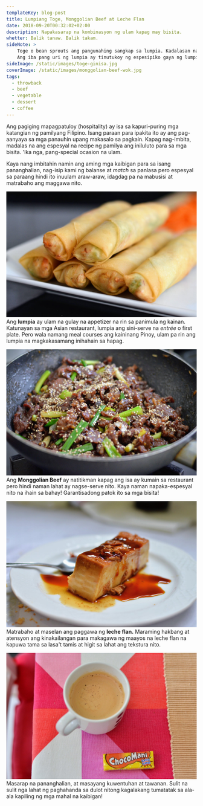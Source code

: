 ```yaml
---
templateKey: blog-post
title: Lumpiang Toge, Monggolian Beef at Leche Flan
date: 2018-09-20T00:32:02+02:00
description: Napakasarap na kombinasyon ng ulam kapag may bisita.
whetter: Balik tanaw. Balik takam.
sideNote: >
    Toge o bean sprouts ang pangunahing sangkap sa lumpia. Kadalasan na, kapag sinabing lumpia lang, tinutukoy nito ang lumpiang toge o gulay.
    Ang iba pang uri ng lumpia ay tinutukoy ng espesipiko gaya ng lumpiang ubod, lumpiang Shanghai, lumpiang sariwa, atbp.
sideImage: /static/images/toge-ginisa.jpg
coverImage: /static/images/monggolian-beef-wok.jpg
tags:
  - throwback
  - beef
  - vegetable
  - dessert
  - coffee
---
```


Ang pagiging mapagpatuloy (hospitality) ay isa sa kapuri-puring mga katangian ng pamilyang Filipino. Isang paraan para ipakita ito ay ang pag-aanyaya sa mga panauhin upang makasalo sa pagkain. Kapag nag-imbita, madalas na ang espesyal na recipe ng pamilya ang iniluluto para sa mga bisita. 'Ika nga, pang-special ocasion na ulam.

Kaya nang imbitahin namin ang aming mga kaibigan para sa isang pananghalian, nag-isip kami ng balanse at *match* sa panlasa pero espesyal sa paraang hindi ito inuulam araw-araw, idagdag pa na mabusisi at matrabaho ang maggawa nito.

![Piniritong lumpiang gulay](/static/images/lumpia-gulay.jpg)
Ang **lumpia** ay ulam na gulay na appetizer na rin sa panimula ng kainan. Katunayan sa mga Asian restaurant, lumpia ang sini-serve na *entrée* o first plate. Pero wala namang meal courses ang kaininang Pinoy, ulam pa rin ang lumpia na magkakasamang inihahain sa hapag.

![Monggolian beef na binudburan ng tinustang linga](/static/images/monggolian-beef-wok.jpg)
Ang **Monggolian Beef** ay natitikman kapag ang isa ay kumain sa restaurant pero hindi naman lahat ay nagse-serve nito. Kaya naman napaka-espesyal nito na ihain sa bahay! Garantisadong patok ito sa mga bisita!

![Leche flan](/static/images/leche-flan.jpg)
Matrabaho at maselan ang paggawa ng **leche flan.** Maraming hakbang at atensyon ang kinakailangan para makagawa ng maayos na leche flan na kapuwa tama sa lasa't tamis at higit sa lahat ang tekstura nito.

![Kape't gatas at ChocoMani](/static/images/kape-chocomani.jpg)
Masarap na pananghalian, at masayang kuwentuhan at tawanan. Sulit na sulit nga lahat ng paghahanda sa dulot nitong kagalakang tumatatak sa ala-ala kapiling ng mga mahal na kaibigan!

